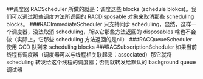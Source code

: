##调度器
RACScheduler 所做的就是：调度这些 blocks (schedule blokcs)。我们可以通过那些调度方法所返回的 RACDisposable 对象来取消那些 scheduling blocks。
###RACImmediateScheduler
只支持同步 scheduling，显然，这样一个调度器，没法取消 scheduling，所以它那些方法返回的 disposables 啥也不会做（实际上，它那些 scheduling 方法返回的是nil）
###RACQueueScheduler
使用 GCD 队列来 scheduling blocks
###RACSubscriptionScheduler
如果当前线程有调度器（调度器可以与线程相关联起来：associated）那它就将 scheduling 转发给这个线程的调度器；否则就转发给默认的 background queue 调试器